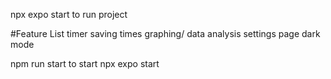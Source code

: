 npx expo start to run project

#Feature List
timer
saving times
graphing/ data analysis
settings page
dark mode

npm run start to start
npx expo start
